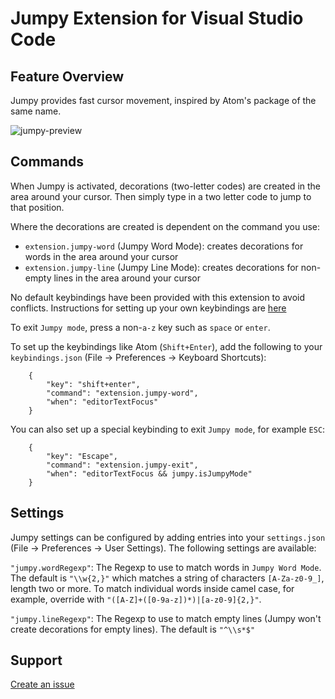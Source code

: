 # Jumpy Extension for Visual Studio Code

## Feature Overview

Jumpy provides fast cursor movement, inspired by Atom's package of the same name.

![jumpy-preview](https://cloud.githubusercontent.com/assets/2899448/19660934/0481c44c-9a32-11e6-87cc-1f8913922ccb.gif)

## Commands

When Jumpy is activated, decorations (two-letter codes) are created in the area around your cursor. Then simply type in a two letter code to jump to that position.

Where the decorations are created is dependent on the command you use:

* `extension.jumpy-word` (Jumpy Word Mode): creates decorations for words in the area around your cursor
* `extension.jumpy-line` (Jumpy Line Mode): creates decorations for non-empty lines in the area around your cursor

No default keybindings have been provided with this extension to avoid conflicts. Instructions for setting up your own keybindings are [here](https://code.visualstudio.com/docs/customization/keybindings)

To exit `Jumpy mode`, press a non-`a-z` key such as `space` or `enter`.

To set up the keybindings like Atom (`Shift+Enter`), add the following to your `keybindings.json` (File -> Preferences -> Keyboard Shortcuts):

```
    {
        "key": "shift+enter",
        "command": "extension.jumpy-word",
        "when": "editorTextFocus"
    }
```

You can also set up a special keybinding to exit `Jumpy mode`, for example `ESC`:

```
    {
        "key": "Escape",
        "command": "extension.jumpy-exit",
        "when": "editorTextFocus && jumpy.isJumpyMode"
    }
```

## Settings

Jumpy settings can be configured by adding entries into your `settings.json` (File -> Preferences -> User Settings). The following settings are available:

`"jumpy.wordRegexp"`: The Regexp to use to match words in `Jumpy Word Mode`. The default is `"\\w{2,}"` which matches a string of characters `[A-Za-z0-9_]`, length two or more. To match individual words inside camel case, for example, override with `"([A-Z]+([0-9a-z])*)|[a-z0-9]{2,}"`.

`"jumpy.lineRegexp"`: The Regexp to use to match empty lines (Jumpy won't create decorations for empty lines). The default is `"^\\s*$"`

## Support

[Create an issue](https://github.com/wmaurer/vscode-jumpy/issues)
